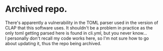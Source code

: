 # Archived repo.
There's apparently a vulnerability in the TOML parser used in the version of CLAP that this software uses. It shouldn't be a problem in practice as the only toml getting parsed here is found in cli.yml, but you never know...  
I personally don't recall my code works here, so I'm not sure how to go about updating it, thus the repo being archived.